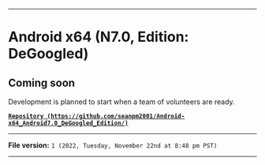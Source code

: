 
***

# Android x64 (N7.0, Edition: DeGoogled)

## Coming soon

Development is planned to start when a team of volunteers are ready.

**[`Repository (https://github.com/seanpm2001/Android-x64_Android7.0_DeGoogled_Edition/)`](https://github.com/seanpm2001/Android-x64_Android7.0_DeGoogled_Edition/)**

***

**File version:** `1 (2022, Tuesday, November 22nd at 8:48 pm PST)`

***
